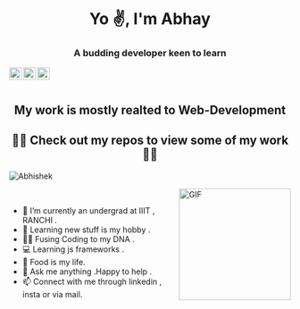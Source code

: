 

<h1 align="center">Yo ✌️, I'm Abhay</h1>
<h3 align="center">A budding developer keen to learn</h3>
<div class="align-items-center">
<a href="https://www.linkedin.com/in/abhay-raj-6a12821a1/">
  <img align="left" alt="Abhay's Linkedin" width="22px" src="https://cdn.jsdelivr.net/npm/simple-icons@v3/icons/linkedin.svg" />
</a>
<a href="https://www.instagram.com/abhayraj1707/?hl=en">
  <img align="left" alt="Abhay's Instagram" width="22px" src="https://cdn.jsdelivr.net/npm/simple-icons@v3/icons/instagram.svg" />
</a>
<a href="mailto:abhayrajsingh1707@gmail.com">
  <img align="left" alt="Abhay's E-mail" width="22px" src="https://cdn.jsdelivr.net/npm/simple-icons@v3/icons/gmail.svg" />
</a>
</div>
<br><br>

<h2 align="center">My work is mostly realted to Web-Development</h2>
<h2 align="center"> 👨‍💻  Check out my repos to view some of my work   👨‍💻</h2>
<img align="center" src="https://github-readme-stats.vercel.app/api?username=av1shek&show_icons=true&count_private=true" alt="Abhishek" />

<img align="right" height="200vw" alt="GIF" src="https://media.giphy.com/media/xTcnSWYZvafyhEACBO/giphy.gif" ><br>
- 🌱 I’m currently an undergrad at IIIT , RANCHI .<br>
- 📖 Learning new stuff is my hobby .<br>
- 👨‍💻 Fusing Coding to my DNA .<br>
- 💻 Learning js frameworks .<br>
- 🍔 Food is my life.<br>
- 💬 Ask me anything .Happy to help .<br>
- 📫 Connect with me through linkedin , insta or via mail.<br>

